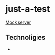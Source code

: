 # just-a-test

[Mock server](https://justtest11.docs.apiary.io/#)

## Technoligies

 - 

<!--stackedit_data:
eyJoaXN0b3J5IjpbLTEyNjgwNDExNjFdfQ==
-->